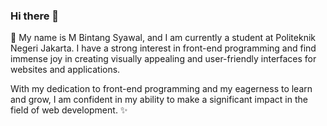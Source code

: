 ### Hi there 👋
🌱 My name is M Bintang Syawal, and I am currently a student at Politeknik Negeri Jakarta. I have a strong interest in front-end programming and find immense joy in creating visually appealing and user-friendly interfaces for websites and applications.

With my dedication to front-end programming and my eagerness to learn and grow, I am confident in my ability to make a significant impact in the field of web development. ✨


<!--
**MBintangS/MBintangS** is a ✨ _special_ ✨ repository because its `README.md` (this file) appears on your GitHub profile.

Here are some ideas to get you started:

- 🔭 I’m currently working on ...
- 🌱 I’m currently learning ...
- 👯 I’m looking to collaborate on ...
- 🤔 I’m looking for help with ...
- 💬 Ask me about ...
- 📫 How to reach me: ...
- 😄 Pronouns: ...
- ⚡ Fun fact: ...
-->
